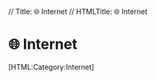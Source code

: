 // Title: 🌐️ Internet
// HTMLTitle: <span class="twa twa-globe-with-meridians"><span>🌐️</span></span> Internet

# <span class="twa twa-globe-with-meridians"><span>🌐️</span></span> Internet

<div><span>[HTML:Category:Internet]</span></div>
